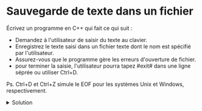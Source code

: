 # Sauvegarde de texte dans un fichier

Écrivez un programme en C++ qui fait ce qui suit :

- Demandez à l'utilisateur de saisir du texte au clavier.
- Enregistrez le texte saisi dans un fichier texte dont le nom est spécifié par l'utilisateur.
- Assurez-vous que le programme gère les erreurs d'ouverture de fichier.
- pour terminer la saisie, l'utilisateur pourra tapez #exit# dans une ligne séprée ou utiliser Ctrl+D.

Ps. Ctrl+D et Ctrl+Z simule le EOF pour les systèmes Unix et Windows, respectivement.   

<details>
<summary>Solution</summary>

~~~cpp
#include <iostream>
#include <fstream>
#include <string>

int main() {
    std::string nom_fichier;

    // Demandez à l'utilisateur le nom du fichier où enregistrer le texte
    std::cout << "Entrez le nom du fichier où enregistrer le texte : ";
    std::getline(std::cin, nom_fichier);

    // Ouvrez le fichier en mode écriture
    std::ofstream fichier_sortie(nom_fichier);

    // Vérifiez si l'ouverture du fichier a réussi
    if (!fichier_sortie) {
        std::cerr << "Erreur : Impossible d'ouvrir le fichier. \n";
        return EXIT_FAILURE;
    }

    std::string texte;
    const std::string terminer = "#exit#";

    // Demandez à l'utilisateur de saisir du texte
    std::cout << "Entrez le texte à enregistrer dans le fichier (Ctrl+D ou #exit# pour terminer la saisie) :\n";
    while (std::getline(std::cin, texte)) {
        if (texte == terminer) break;
        // Écrivez le texte dans le fichier
        fichier_sortie << texte << std::endl;
    }

    // Fermez le fichier
    fichier_sortie.close();

    std::cout << "Le texte a été enregistré avec succès dans le fichier." << std::endl;

    return EXIT_SUCCESS;
}

~~~



</details>